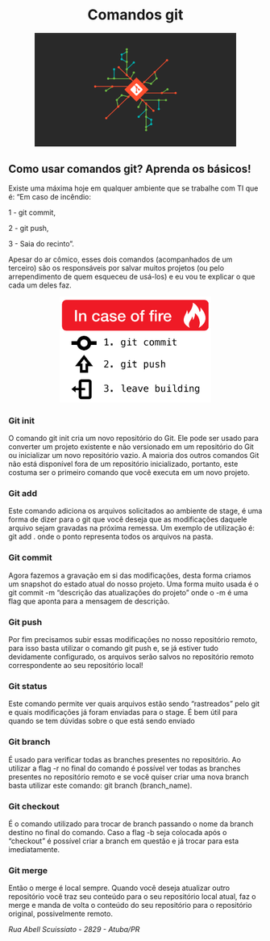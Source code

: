 <body>
    <main>
        <h1 align="center">Comandos git</h1>
            <p align="center">
        <img src="img_readme/git.png" width="400">
    </p>
    </main>
    <h2>Como usar comandos git? Aprenda os básicos!</h2>
    <p>
    <p>
        Existe uma máxima hoje em qualquer ambiente que se trabalhe com TI que é: “Em caso de incêndio:
    </p>
    <p>1 - git commit,</p>
    <p>2 - git push,</p>
    <p>3 - Saia do recinto”.</p>
    Apesar do ar cômico, esses dois comandos (acompanhados de um terceiro) são
    os responsáveis por salvar muitos projetos (ou pelo arrependimento de quem esqueceu de usá-los) e eu vou te
    explicar o que cada um deles faz.
    </p>
    <p align="center">
        <img src="img_readme/fire.png" width="300">
    </p>
    <h3><strong>Git init</strong></h3>
    <p>
        O comando git init cria um novo repositório do Git. Ele pode ser usado para converter um projeto existente e não
        versionado em um repositório do Git ou inicializar um novo repositório vazio. A maioria dos outros comandos Git
        não está disponível fora de um repositório inicializado, portanto, este costuma ser o primeiro comando que você
        executa em um novo projeto.
    </p>
    <h3><strong>Git add</strong></h3>
    <p>
        Este comando adiciona os arquivos solicitados ao ambiente de stage, é uma forma de dizer para o git que você
        deseja que as modificações daquele arquivo sejam gravadas na próxima remessa. Um exemplo de utilização é: git
        add . onde o ponto representa todos os arquivos na pasta.
    </p>
    <h3><strong>Git commit</strong></h3>
    <p>
        Agora fazemos a gravação em si das modificações, desta forma criamos um snapshot do estado atual do nosso
        projeto. Uma forma muito usada é o git commit -m “descrição das atualizações do projeto” onde o -m é uma flag
        que aponta para a mensagem de descrição.
    </p>
    <h3><strong>Git push</strong></h3>
    <p>
        Por fim precisamos subir essas modificações no nosso repositório remoto, para isso basta utilizar o comando git
        push e, se já estiver tudo devidamente configurado, os arquivos serão salvos no repositório remoto
        correspondente ao seu repositório local!
    </p>
    <h3><strong>Git status</strong></h3>
    <p>
        Este comando permite ver quais arquivos estão sendo “rastreados” pelo git e quais modificações já foram enviadas
        para o stage. É bem útil para quando se tem dúvidas sobre o que está sendo enviado
    </p>
    <h3><strong>Git branch</strong></h3>
    <p>
        É usado para verificar todas as branches presentes no repositório. Ao utilizar a flag -r no final do comando é
        possível ver todas as branches presentes no repositório remoto e se você quiser criar uma nova branch basta
        utilizar este comando: git branch (branch_name).
    </p>
    <h3><strong>Git checkout</strong></h3>
    <p>
        É o comando utilizado para trocar de branch passando o nome da branch destino no final do comando. Caso a flag
        -b seja colocada após o “checkout” é possível criar a branch em questão e já trocar para esta imediatamente.
    </p>
    <h3><strong>Git merge</strong></h3>
    <p>
        Então o merge é local sempre. Quando você deseja atualizar outro repositório você traz seu conteúdo para o seu
        repositório local atual, faz o merge e manda de volta o conteúdo do seu repositório para o repositório original,
        possivelmente remoto.
    </p>
    <p>
    <footer>
        <address>Rua Abell Scuissiato - 2829 - Atuba/PR</address>
    </footer>
    </p>
</body>